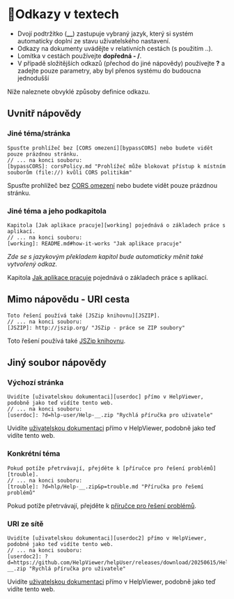 # 🔗Odkazy v textech

- Dvojí podtržítko (**__**) zastupuje vybraný jazyk, který si systém automaticky doplní ze stavu uživatelského nastavení.
- Odkazy na dokumenty uvádějte v relativních cestách (s použitím ..). 
- Lomítka v cestách používejte **dopředná - /**.
- V případě složitějších odkazů (přechod do jiné nápovědy) používejte **?** a zadejte pouze parametry, aby byl přenos systému do budoucna jednodušší

Níže naleznete obvyklé způsoby definice odkazu.

## Uvnitř nápovědy

### Jiné téma/stránka
```
Spusťte prohlížeč bez [CORS omezení][bypassCORS] nebo budete vidět pouze prázdnou stránku.
// ... na konci souboru:
[bypassCORS]: corsPolicy.md "Prohlížeč může blokovat přístup k místním souborům (file://) kvůli CORS politikám"
```
Spusťte prohlížeč bez [CORS omezení][bypassCORS] nebo budete vidět pouze prázdnou stránku.

### Jiné téma a jeho podkapitola
```
Kapitola [Jak aplikace pracuje][working] pojednává o základech práce s aplikací.
// ... na konci souboru:
[working]: README.md#how-it-works "Jak aplikace pracuje"
```
*Zde se s jazykovým překladem kapitol bude automaticky měnit také vytvořený odkaz.*

Kapitola [Jak aplikace pracuje][working] pojednává o základech práce s aplikací.

## Mimo nápovědu - URI cesta
```
Toto řešení používá také [JSZip knihovnu][JSZIP].
// ... na konci souboru:
[JSZIP]: http://jszip.org/ "JSZip - práce se ZIP soubory"
```
Toto řešení používá také [JSZip knihovnu][JSZIP].

## Jiný soubor nápovědy

### Výchozí stránka
```
Uvidíte [uživatelskou dokumentaci][userdoc] přímo v HelpViewer, podobně jako teď vidíte tento web.
// ... na konci souboru:
[userdoc]: ?d=hlp-user/Help-__.zip "Rychlá příručka pro uživatele"
```

Uvidíte [uživatelskou dokumentaci][userdoc] přímo v HelpViewer, podobně jako teď vidíte tento web.

### Konkrétní téma
```
Pokud potíže přetrvávají, přejděte k [příručce pro řešení problémů][trouble].
// ... na konci souboru:
[trouble]: ?d=hlp/Help-__.zip&p=trouble.md "Příručka pro řešemí problémů"
```

Pokud potíže přetrvávají, přejděte k [příručce pro řešení problémů][trouble].

### URI ze sítě
```
Uvidíte [uživatelskou dokumentaci][userdoc2] přímo v HelpViewer, podobně jako teď vidíte tento web.
// ... na konci souboru:
[userdoc2]: ?d=https://github.com/HelpViewer/helpUser/releases/download/20250615/Help-__.zip "Rychlá příručka pro uživatele"
```

Uvidíte [uživatelskou dokumentaci][userdoc2] přímo v HelpViewer, podobně jako teď vidíte tento web.

[bypassCORS]: corsPolicy.md "Prohlížeč může blokovat přístup k místním souborům (file://) kvůli CORS politikám"
[working]: README.md#how-it-works "Jak aplikace pracuje"
[JSZIP]: http://jszip.org/ "JSZip - práce se ZIP soubory"
[userdoc]: ?d=hlp-user/Help-__.zip "Rychlá příručka pro uživatele"
[trouble]: ?d=hlp/Help-__.zip&p=trouble.md "Příručka pro řešemí problémů"
[userdoc2]: ?d=https://github.com/HelpViewer/helpUser/releases/download/20250615/Help-__.zip "Rychlá příručka pro uživatele"

